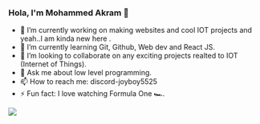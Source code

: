 ### Hola, I'm Mohammed Akram 👋

- 🔭 I’m currently working on making websites and cool IOT projects and yeah..I am kinda new here .
- 🌱 I’m currently learning Git, Github, Web dev and React JS.
- 👯 I’m looking to collaborate on any exciting projects realted to IOT (Internet of Things).
- 💬 Ask me about low level programming.
- 📫 How to reach me: discord-joyboy5525
- ⚡ Fun fact: I love watching Formula One 🏎️.

<img src="https://github-readme-stats.vercel.app/api?username=JoyBuoy&&show_icons=true&title_color=ffffff&icon_color=bb2acf&text_color=daf7dc&bg_color=151515">
